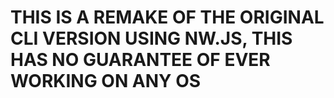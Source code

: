 # THIS IS A REMAKE OF THE ORIGINAL CLI VERSION USING NW.JS, THIS HAS NO GUARANTEE OF EVER WORKING ON ANY OS
